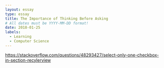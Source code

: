 ```yaml
---
layout: essay
type: essay
title: The Importance of Thinking Before Asking
# All dates must be YYYY-MM-DD format!
date: 2018-01-25
labels:
  - Learning
  - Computer Science
---
```


https://stackoverflow.com/questions/48293427/select-only-one-checkbox-in-section-recylerview
